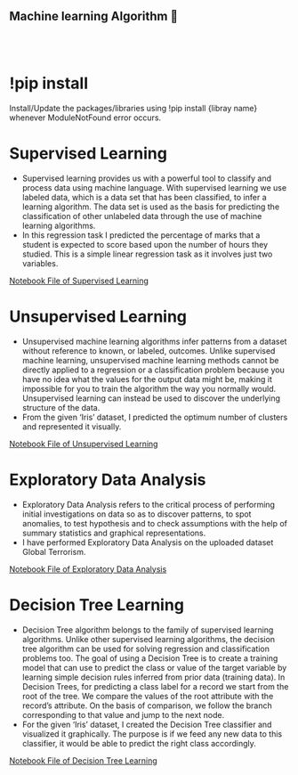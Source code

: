 ## Machine learning Algorithm 🤖
<br></br>

# !pip install
Install/Update the packages/libraries using !pip install {libray name} whenever ModuleNotFound error occurs.

# Supervised Learning 
- Supervised learning provides us with a powerful tool to classify and process data using machine language. With supervised learning we use labeled data, which is a data set that has been classified, to infer a learning algorithm. The data set is used as the basis for predicting the classification of other unlabeled data through the use of machine learning algorithms.
- In this regression task I predicted the percentage of marks that a student is expected to score based upon the number of hours they studied. This is a simple linear regression task as it involves just two variables.

[Notebook File of Supervised Learning](https://github.com/helihub-dev/Data-Science-and-BA/blob/main/concepts/Heli_1_Supervised.ipynb) 

# Unsupervised Learning
- Unsupervised machine learning algorithms infer patterns from a dataset without reference to known, or labeled, outcomes. Unlike supervised machine learning, unsupervised machine learning methods cannot be directly applied to a regression or a classification problem because you have no idea what the values for the output data might be, making it impossible for you to train the algorithm the way you normally would. Unsupervised learning can instead be used to discover the underlying structure of the data.
- From the given ‘Iris’ dataset, I predicted the optimum number of clusters and represented it visually.

[Notebook File of Unsupervised Learning](https://github.com/helihub-dev/Data-Science-and-BA/blob/main/concepts/Heli_2_Unsupervised.ipynb) 

# Exploratory Data Analysis
- Exploratory Data Analysis refers to the critical process of performing initial investigations on data so as to discover patterns, to spot anomalies, to test hypothesis and to check assumptions with the help of summary statistics and graphical representations.
- I have performed Exploratory Data Analysis on the uploaded dataset Global Terrorism. 

[Notebook File of Exploratory Data Analysis](https://github.com/helihub-dev/Data-Science-and-BA/blob/main/concepts/Heli_4_Terrorism.ipynb) 

# Decision Tree Learning
- Decision Tree algorithm belongs to the family of supervised learning algorithms. Unlike other supervised learning algorithms, the decision tree algorithm can be used for solving regression and classification problems too. The goal of using a Decision Tree is to create a training model that can use to predict the class or value of the target variable by learning simple decision rules inferred from prior data (training data). In Decision Trees, for predicting a class label for a record we start from the root of the tree. We compare the values of the root attribute with the record’s attribute. On the basis of comparison, we follow the branch corresponding to that value and jump to the next node.
- For the given ‘Iris’ dataset, I created the Decision Tree classifier and visualized it graphically. The purpose is if we feed any new data to this classifier, it would be able to predict the right class accordingly.

[Notebook File of Decision Tree Learning](https://github.com/helihub-dev/Data-Science-and-BA/blob/main/concepts/Heli_6_DecisionTree.ipynb) 
